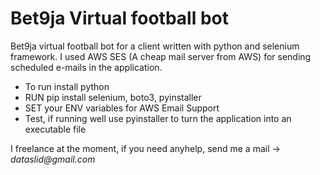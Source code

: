 # __Bet9ja Virtual football bot__
Bet9ja virtual football bot for a client written with python and selenium framework. I used AWS SES (A cheap mail server from AWS) for sending scheduled e-mails in the application.

* To run install python
* RUN pip install selenium, boto3, pyinstaller
* SET your ENV variables for AWS Email Support
* Test, if running well use pyinstaller to turn the application into an executable file

I freelance at the moment, if you need anyhelp, send me a mail -> _dataslid@gmail.com_
